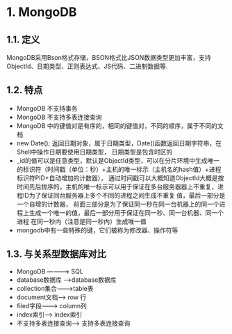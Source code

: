 # 1. MongoDB
## 1.1. 定义
MongoDB采用Bson格式存储，BSON格式比JSON数据类型更加丰富，支持ObjectId、日期类型、正则表达式、JS代码、二进制数据等.
## 1.2. 特点
* MongoDB 不支持事务
* MongoDB 不支持多表连接查询
* MongoDB 中的键值对是有序的，相同的键值对，不同的顺序，属于不同的文档
* new Date(); 返回日期对象，属于日期类型，Date()函数返回日期字符串，在Shell中操作日期要使用日期类型， 日期类型是包含时区的
* _id的值可以是任意类型，默认是ObjectId类型，可以在分片环境中生成唯一的标识符（时间戳（单位：秒）+主机的唯一标示（主机名的hash值）+进程标识符PID+自动增加的计数器）， 通过时间戳可以大概知道ObjectId大概是按时间先后排序的，主机的唯一标示可以用于保证在多台服务器器上不重复，进程ID为了保证同台服务器上多个不同的进程之间生成不重复 值，最后一部分是一个自增的计数器， 前面三部分是为了保证同一秒在同一台机器上的同一个进程上生成一个唯一的值，最后一部分用于保证在同一秒、同一台机器、同一个进程 在同一秒内（注意是同一秒内）生成唯一值
* mongodb中有一些特殊的键，它们被称为修改器、操作符等
## 1.3. 与关系型数据库对比
* MongoDB ———-> SQL
* database数据库 —->database数据库
* collection集合——->table表
* document文档—-> row 行
* filed字段——-> column列
* index索引—–> index索引
* 不支持多表连接查询—> 支持多表连接查询